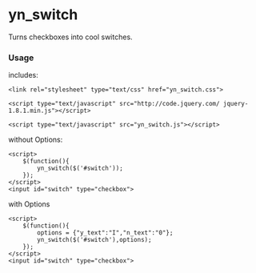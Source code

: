 # yn_switch

Turns checkboxes into cool switches.

### Usage

includes:

	<link rel="stylesheet" type="text/css" href="yn_switch.css">
	
	<script type="text/javascript" src="http://code.jquery.com/	jquery-1.8.1.min.js"></script>
	
	<script type="text/javascript" src="yn_switch.js"></script>

without Options:

	<script>
		$(function(){
			yn_switch($('#switch'));
		});
	</script>
	<input id="switch" type="checkbox">
	
with Options

	<script>
		$(function(){
			options = {"y_text":"I","n_text":"0"};
			yn_switch($('#switch'),options);
		});
	</script>
	<input id="switch" type="checkbox">
	